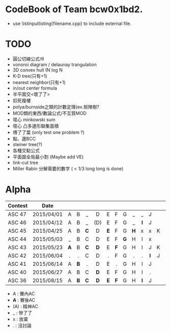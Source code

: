 # CodeBook of Team bcw0x1bd2.

- use \lstinputlisting{filename.cpp} to include external file.
  
# TODO  
  
- 圓公切線公式/θ  
- vonoroi diagram / delaunay trangulation  
- 3D convex hull (N log N  
- K-D tree(只有+1)  
- nearest neighbor(只有+1)  
- in/out center formula  
- 半平面交<壞了了>  
- 扣死複樓  
- polya/burnside之類的計數定理(ex.矩陣樹?  
- MOD類的東西/數論公式/不互質MOD  
- 噁心 minkowski sum  
- 噁心 凸多邊形聯集面積  
- 傅了了葉 (only test one problem ?)
- 點、邊BCC  
- steiner tree(?)  
- 各種交點公式  
- 平面圖全局最小割 (Maybe add VE)
- link-cut tree
- Miller Rabin 分解需要的數字 ( < 1/3 long long is done)

# Alpha

| Contest       | Date          |   |   |   |   |   |   |   |   |   |   |   |   |
| ------------- |:-------------:|:-:|:-:|:-:|:-:|:-:|:-:|:-:|:-:|:-:|:-:|:-:|:-:|
| ASC 47        | 2015/04/01    | A | B | _ | D | E | F | G | _ | _ | J |   |   |
| ASC 46        | 2015/04/12    | A | B | _ | (D) | E | F | G | _ | **I** | J |   |   |
| ASC 45        | 2015/04/25    | A | B | **C** | D | **E** | F | G | **H** | x | x | K |   |
| ASC 44        | 2015/05/03    | _ | B | C | D | E | F | **G** | H | I | x |   |   |
| ASC 43        | 2015/05/23    | **A** | B | **C** | **D** | E | **F**| G | H | I | J | K | L |
| ASC 42        | 2015/06/04    | . | . | C | D | . | F | G | . | . | **I** | J |   |   |
| ASC 41        | 2015/06/14    | A | **B** | . | D | E | . | G | H | I | J |   |   |
| ASC 40        | 2015/06/27    | A | B | C | **D** | E | F | G | H | I | . |   |   |
| ASC 36        | 2015/08/15    | A | **B** | **C** | **D** | **E** | **F** | G | H | **I** | J |   |   |

- A : 賽內AC  
- **A** : 賽後AC  
- (A) : 精神AC  
- _ : 慘了了  
- x : 放棄
- . : 沒討論 
